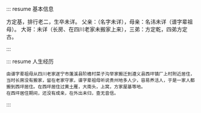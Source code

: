 ::: resume 基本信息

方定基，排行老二，生卒未详。
父亲：（名字未详），母亲：名讳未详（谱字辈祖母）。
大哥：未详（长房、在四川老家未搬家上来），三弟：方定乾，四弟方定古。

:::

::: resume 人生经历

    由谱字辈祖母从四川老家遂宁市蓬溪县阶檐村菜子沟举家搬迁到遵义县西坪镇厂上村附近居住，当时长房没有搬家，留在老家守家，谱字辈祖母听说贵州地多人少，容易养活人，于是一家人都搬到西坪居住。在西坪居住过黄土雁，大南头，上窝，方家屋基等地。
    在西坪居住期间，还没有成亲，在外出未归，查无音信。

:::
